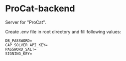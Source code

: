 # ProCat-backend
Server for "ProCat".

Create .env file in root directory and fill following values:
```
DB_PASSWORD=
CAP_SOLVER_API_KEY=
PASSWORD_SALT=
SIGNING_KEY=
```
